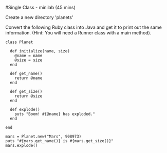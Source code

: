 #Single Class - minilab (45 mins)

Create a new directory 'planets'

Convert the following Ruby class into Java and get it to print out the same information. (Hint: You will need a Runner class with a main method).

```
class Planet

  def initialize(name, size)
    @name = name
    @size = size
  end

  def get_name()
    return @name
  end

  def get_size()
    return @size
  end

  def explode()
    puts "Boom! #{@name} has exploded."
  end

end

mars = Planet.new("Mars", 908973)
puts "#{mars.get_name()} is #{mars.get_size()}"
mars.explode()
```